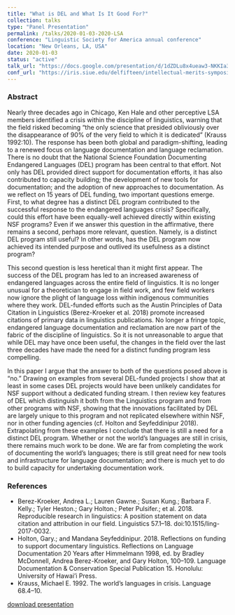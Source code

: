 ```yaml
---
title: "What is DEL and What Is It Good For?"
collection: talks
type: "Panel Presentation"
permalink: /talks/2020-01-03-2020-LSA
conference: "Linguistic Society for America annual conference"
location: "New Orleans, LA, USA"
date: 2020-01-03
status: "active"
talk_url: "https://docs.google.com/presentation/d/1dZDLu8x4ueaw3-NKKIa3mCa6u0OFncSIxKYoqkUphfk/edit?usp=sharing"
conf_url: "https://iris.siue.edu/delfifteen/intellectual-merits-symposium/"
---
```


<h3>Abstract</h3><p>Nearly three decades ago in Chicago, Ken Hale and other perceptive LSA members identified a crisis within the discipline of linguistics, warning that the field risked becoming “the only science that presided obliviously over the disappearance of 90% of the very field to which it is dedicated” (Krauss 1992:10). The response has been both global and paradigm-shifting, leading to a renewed focus on language documentation and language reclamation. There is no doubt that the National Science Foundation Documenting Endangered Languages (DEL) program has been central to that effort. Not only has DEL provided direct support for documentation efforts, it has also contributed to capacity building; the development of new tools for documentation; and the adoption of new approaches to documentation. As we reflect on 15 years of DEL funding, two important questions emerge. First, to what degree has a distinct DEL program contributed to the successful response to the endangered languages crisis? Specifically, could this effort have been equally-well achieved directly within existing NSF programs? Even if we answer this question in the affirmative, there remains a second, perhaps more relevant, question. Namely, is a distinct DEL program still useful? In other words, has the DEL program now achieved its intended purpose and outlived its usefulness as a distinct program?</p><p>This second question is less heretical than it might first appear. The success of the DEL program has led to an increased awareness of endangered languages across the entire field of linguistics. It is no longer unusual for a theoretician to engage in field work, and few field workers now ignore the plight of language loss within indigenous communities where they work. DEL-funded efforts such as the Austin Principles of Data Citation in Linguistics (Berez-Kroeker et al. 2018) promote increased citations of primary data in linguistics publications. No longer a fringe topic, endangered language documentation and reclamation are now part of the fabric of the discipline of linguistics. So it is not unreasonable to argue that while DEL may have once been useful, the changes in the field over the last three decades have made the need for a distinct funding program less compelling.</p><p>In this paper I argue that the answer to both of the questions posed above is “no.” Drawing on examples from several DEL-funded projects I show that at least in some cases DEL projects would have been unlikely candidates for NSF support without a dedicated funding stream. I then review key features of DEL which distinguish it both from the Linguistics program and from other programs with NSF, showing that the innovations facilitated by DEL are largely unique to this program and not replicated elsewhere within NSF, nor in other funding agencies (cf. Holton and Seyfeddinipur 2018). Extrapolating from these examples I conclude that there is still a need for a distinct DEL program. Whether or not the world’s languages are still in crisis, there remains much work to be done. We are far from completing the work of documenting the world’s languages; there is still great need for new tools and infrastructure for language documentation; and there is much yet to do to build capacity for undertaking documentation work. </p> <h3>References</h3><ul><li>Berez-Kroeker, Andrea L.; Lauren Gawne.; Susan Kung.; Barbara F. Kelly.; Tyler Heston.; Gary Holton.; Peter Pulsifer.; et al. 2018. Reproducible research in linguistics: A position statement on data citation and attribution in our field. Linguistics 57.1–18. doi:10.1515/ling-2017-0032.</li><li>Holton, Gary.; and Mandana Seyfeddinipur. 2018. Reflections on funding to support documentary linguistics. Reflections on Language Documentation 20 Years after Himmelmann 1998, ed. by Bradley McDonnell, Andrea Berez-Kroeker, and Gary Holton, 100–109. Language Documentation &amp; Conservation Special Publication 15. Honolulu: University of Hawai’i Press.</li><li>Krauss, Michael E. 1992. The world’s languages in crisis. Language 68.4–10.</li></ul>


[download presentation](https://docs.google.com/presentation/d/1dZDLu8x4ueaw3-NKKIa3mCa6u0OFncSIxKYoqkUphfk/edit?usp=sharing)
